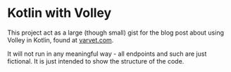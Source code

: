 # Kotlin with Volley

This project act as a large (though small) gist for the blog post about using Volley in Kotlin, found at [varvet.com][blog_post].

It will not run in any meaningful way - all endpoints and such are just fictional. It is just intended to show the structure of the code. 

[blog_post]: https://varvet.com/blog/kotlin-with-volley/

